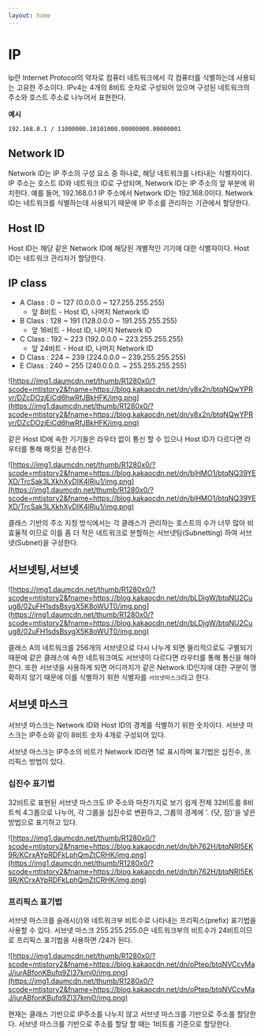 ```yaml
---
layout: home
---
```


# IP

Ip란 Internet Protocol의 약자로 컴퓨터 네트워크에서 각 컴퓨터를 식별하는데 사용되는 고유한 주소이다. IPv4는 4개의 8비트 숫자로 구성되어 있으며 구성된 네트워크의 주소와 호스트 주소로 나누어서 표현한다. 

**예시**

```bash
192.168.0.1 / 11000000.10101000.00000000.00000001
```

## Network ID

Network ID는 IP 주소의 구성 요소 중 하나로, 해당 네트워크를 나타내는 식별자이다. IP 주소는 호스트 ID와 네트워크 ID로 구성되며, Network ID는 IP 주소의 앞 부분에 위치한다. 예를 들어, 192.168.0.1 IP 주소에서 Network ID는 192.168.0이다. Network ID는 네트워크를 식별하는데 사용되기 때문에 IP 주소를 관리하는 기관에서 할당한다.

## Host ID

Host ID는 해당 같은 Network ID에 해당된 개별적인 기기에 대한 식별자이다. Host ID는 네트워크 관리자가 할당한다. 

## IP class

- A Class : 0 ~ 127 (0.0.0.0 ~ 127.255.255.255)
    - 앞 8비트 - Host ID, 나머지 Network ID
- B Class : 128 ~ 191 (128.0.0.0 ~ 191.255.255.255)
    - 앞 16비트 - Host ID, 나머지 Network ID
- C Class : 192 ~ 223 (192.0.0.0 ~ 223.255.255.255)
    - 앞 24비트 - Host ID, 나머지 Network ID
- D Class : 224 ~ 239 (224.0.0.0 ~ 239.255.255.255)
- E Class : 240 ~ 255 (240.0.0.0. ~ 255.255.255.255)

![https://img1.daumcdn.net/thumb/R1280x0/?scode=mtistory2&fname=https://blog.kakaocdn.net/dn/y8x2n/btqNQwYPRvr/DZcDOzjEiCd6hwRfJBkHFK/img.png](https://img1.daumcdn.net/thumb/R1280x0/?scode=mtistory2&fname=https://blog.kakaocdn.net/dn/y8x2n/btqNQwYPRvr/DZcDOzjEiCd6hwRfJBkHFK/img.png)

같은 Host ID에 속한 기기들은 라우터 없이 통신 할 수 있으나 Host ID가 다르다면 라우터를 통해 패킷을 전송한다.

![https://img1.daumcdn.net/thumb/R1280x0/?scode=mtistory2&fname=https://blog.kakaocdn.net/dn/blHMO1/btqNQ39YEXD/TrcSak3LXkhXyDIK4lRju1/img.png](https://img1.daumcdn.net/thumb/R1280x0/?scode=mtistory2&fname=https://blog.kakaocdn.net/dn/blHMO1/btqNQ39YEXD/TrcSak3LXkhXyDIK4lRju1/img.png)

클래스 기반의 주소 지정 방식에서는 각 클래스가 관리하는 호스트의 수가 너무 많아 비효율적 이므로 이를 좀 더 작은 네트워크로 분할하는 서브넷팅(Subnetting) 하여 서브넷(Subnet)을 구성한다.

## 서브넷팅,서브넷

![https://img1.daumcdn.net/thumb/R1280x0/?scode=mtistory2&fname=https://blog.kakaocdn.net/dn/bLDjgW/btqNU2Cuug8/02uFH1sdsBsygX5K8oWUT0/img.png](https://img1.daumcdn.net/thumb/R1280x0/?scode=mtistory2&fname=https://blog.kakaocdn.net/dn/bLDjgW/btqNU2Cuug8/02uFH1sdsBsygX5K8oWUT0/img.png)

클래스 A의 네트워크를 256개의 서브넷으로 다시 나누게 되면 물리적으로도 구별되기 때문에 같은 클래스에 속한 네트워크여도 서브넷이 다르다면 라우터를 통해 통신을 해야한다. 또한 서브넷을 사용하게 되면 어디까지가 같은 Network ID인지에 대한 구분이 명확하지 않기 때문에 이를 식별하기 위한 식별자를 `서브넷마스크`라고 한다. 

## 서브넷 마스크

서브넷 마스크는  Network ID와 Host ID의 경계를 식별하기 위한 숫자이다. 서브넷 마스크는 IP주소와 같이 8비트 숫자 4개로 구성되어 있다. 

서브넷 마스크는 IP주소의 비트가 Network ID라면 1로 표시하며 표기법은 십진수, 프리픽스 방법이 있다. 

### 십진수 표기법

32비트로 표현된 서브넷 마스크도 IP 주소와 마찬가지로 보기 쉽게 전체 32비트를 8비트씩 4그룹으로 나누어, 각 그룹을 십진수로 변환하고, 그룹의 경계에 '. (닷, 점)'을 넣은 방법으로 표기하고 있다.

![https://img1.daumcdn.net/thumb/R1280x0/?scode=mtistory2&fname=https://blog.kakaocdn.net/dn/bh762H/btqNRI5EK9R/KCrxAYpRDFkLphQmZtCRHK/img.png](https://img1.daumcdn.net/thumb/R1280x0/?scode=mtistory2&fname=https://blog.kakaocdn.net/dn/bh762H/btqNRI5EK9R/KCrxAYpRDFkLphQmZtCRHK/img.png)

### 프리픽스 표기법

서브넷 마스크를 슬래시(/)와 네트워크부 비트수로 나타내는 프리픽스(prefix) 표기법을 사용할 수 있다. 서브넷 마스크 255.255.255.0은 네트워크부의 비트수가 24비트이므로 프리픽스 표기법을 사용하면 /24가 된다. 

![https://img1.daumcdn.net/thumb/R1280x0/?scode=mtistory2&fname=https://blog.kakaocdn.net/dn/oPtep/btqNVCcvMaJ/jurABfonKBufq9Zl37kmj0/img.png](https://img1.daumcdn.net/thumb/R1280x0/?scode=mtistory2&fname=https://blog.kakaocdn.net/dn/oPtep/btqNVCcvMaJ/jurABfonKBufq9Zl37kmj0/img.png)

현재는 클래스 기반으로 IP주소를 나누지 않고 서브넷 마스크를 기반으로 주소를 할당한다. 서브넷 마스크를 기반으로 주소를 할당 할 때는 1비트를 기준으로 할당한다.